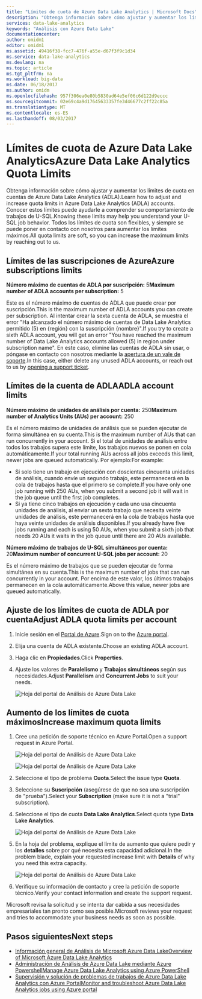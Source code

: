 ```yaml
---
title: "Límites de cuota de Azure Data Lake Analytics | Microsoft Docs"
description: "Obtenga información sobre cómo ajustar y aumentar los límites de cuota en cuentas de Azure Data Lake Analytics (ADLA)."
services: data-lake-analytics
keywords: "Análisis con Azure Data Lake"
documentationcenter: 
author: omidm1
editor: omidm1
ms.assetid: 49416f38-fcc7-476f-a55e-d67f3f9c1d34
ms.service: data-lake-analytics
ms.devlang: na
ms.topic: article
ms.tgt_pltfrm: na
ms.workload: big-data
ms.date: 06/18/2017
ms.author: omidm
ms.openlocfilehash: 957f306ea0e80b5830ad64e5ef06c6d122d9eccc
ms.sourcegitcommit: 02e69c4a9d17645633357fe3d46677c2ff22c85a
ms.translationtype: MT
ms.contentlocale: es-ES
ms.lasthandoff: 08/03/2017
---
```

# <a name="azure-data-lake-analytics-quota-limits"></a><span data-ttu-id="b46e5-104">Límites de cuota de Azure Data Lake Analytics</span><span class="sxs-lookup"><span data-stu-id="b46e5-104">Azure Data Lake Analytics Quota Limits</span></span>

<span data-ttu-id="b46e5-105">Obtenga información sobre cómo ajustar y aumentar los límites de cuota en cuentas de Azure Data Lake Analytics (ADLA).</span><span class="sxs-lookup"><span data-stu-id="b46e5-105">Learn how to adjust and increase quota limits in Azure Data Lake Analytics (ADLA) accounts.</span></span> <span data-ttu-id="b46e5-106">Conocer estos límites puede ayudarle a comprender su comportamiento de trabajos de U-SQL.</span><span class="sxs-lookup"><span data-stu-id="b46e5-106">Knowing these limits may help you understand your U-SQL job behavior.</span></span> <span data-ttu-id="b46e5-107">Todos los límites de cuota son flexibles, y siempre se puede poner en contacto con nosotros para aumentar los límites máximos.</span><span class="sxs-lookup"><span data-stu-id="b46e5-107">All quota limits are soft, so you can increase the maximum limits by reaching out to us.</span></span>

## <a name="azure-subscriptions-limits"></a><span data-ttu-id="b46e5-108">Límites de las suscripciones de Azure</span><span class="sxs-lookup"><span data-stu-id="b46e5-108">Azure subscriptions limits</span></span>

<span data-ttu-id="b46e5-109">**Número máximo de cuentas de ADLA por suscripción:** 5</span><span class="sxs-lookup"><span data-stu-id="b46e5-109">**Maximum number of ADLA accounts per subscription:**  5</span></span>

 <span data-ttu-id="b46e5-110">Este es el número máximo de cuentas de ADLA que puede crear por suscripción.</span><span class="sxs-lookup"><span data-stu-id="b46e5-110">This is the maximum number of ADLA accounts you can create per subscription.</span></span> <span data-ttu-id="b46e5-111">Al intentar crear la sexta cuenta de ADLA, se muestra el error "Ha alcanzado el número máximo de cuentas de Data Lake Analytics permitido (5) en {región} con la suscripción {nombre}".</span><span class="sxs-lookup"><span data-stu-id="b46e5-111">If you try to create a sixth ADLA account, you will get an error "You have reached the maximum number of Data Lake Analytics accounts allowed (5) in region under subscription name".</span></span> <span data-ttu-id="b46e5-112">En este caso, elimine las cuentas de ADLA sin usar, o póngase en contacto con nosotros mediante la [apertura de un vale de soporte](#increase-maximum-quota-limits).</span><span class="sxs-lookup"><span data-stu-id="b46e5-112">In this case, either delete any unused ADLA accounts, or reach out to us by [opening a support ticket](#increase-maximum-quota-limits).</span></span>

## <a name="adla-account-limits"></a><span data-ttu-id="b46e5-113">Límites de la cuenta de ADLA</span><span class="sxs-lookup"><span data-stu-id="b46e5-113">ADLA account limits</span></span>

<span data-ttu-id="b46e5-114">**Número máximo de unidades de análisis por cuenta:** 250</span><span class="sxs-lookup"><span data-stu-id="b46e5-114">**Maximum number of Analytics Units (AUs) per account:** 250</span></span>

<span data-ttu-id="b46e5-115">Es el número máximo de unidades de análisis que se pueden ejecutar de forma simultánea en su cuenta.</span><span class="sxs-lookup"><span data-stu-id="b46e5-115">This is the maximum number of AUs that can run concurrently in your account.</span></span> <span data-ttu-id="b46e5-116">Si el total de unidades de análisis entre todos los trabajos supera este límite, los trabajos nuevos se ponen en cola automáticamente.</span><span class="sxs-lookup"><span data-stu-id="b46e5-116">If your total running AUs across all jobs exceeds this limit, newer jobs are queued automatically.</span></span> <span data-ttu-id="b46e5-117">Por ejemplo:</span><span class="sxs-lookup"><span data-stu-id="b46e5-117">For example:</span></span>

* <span data-ttu-id="b46e5-118">Si solo tiene un trabajo en ejecución con doscientas cincuenta unidades de análisis, cuando envíe un segundo trabajo, este permanecerá en la cola de trabajos hasta que el primero se complete.</span><span class="sxs-lookup"><span data-stu-id="b46e5-118">If you have only one job running with 250 AUs, when you submit a second job it will wait in the job queue until the first job completes.</span></span>
* <span data-ttu-id="b46e5-119">Si ya tiene cinco trabajos en ejecución y cada uno usa cincuenta unidades de análisis, al enviar un sexto trabajo que necesita veinte unidades de análisis, este permanecerá en la cola de trabajos hasta que haya veinte unidades de análisis disponibles.</span><span class="sxs-lookup"><span data-stu-id="b46e5-119">If you already have five jobs running and each is using 50 AUs, when you submit a sixth job that needs 20 AUs it waits in the job queue until there are 20 AUs available.</span></span>

<span data-ttu-id="b46e5-120">**Número máximo de trabajos de U-SQL simultáneos por cuenta:** 20</span><span class="sxs-lookup"><span data-stu-id="b46e5-120">**Maximum number of concurrent U-SQL jobs per account:** 20</span></span>

<span data-ttu-id="b46e5-121">Es el número máximo de trabajos que se pueden ejecutar de forma simultánea en su cuenta.</span><span class="sxs-lookup"><span data-stu-id="b46e5-121">This is the maximum number of jobs that can run concurrently in your account.</span></span> <span data-ttu-id="b46e5-122">Por encima de este valor, los últimos trabajos permanecen en la cola automáticamente.</span><span class="sxs-lookup"><span data-stu-id="b46e5-122">Above this value, newer jobs are queued automatically.</span></span>

## <a name="adjust-adla-quota-limits-per-account"></a><span data-ttu-id="b46e5-123">Ajuste de los límites de cuota de ADLA por cuenta</span><span class="sxs-lookup"><span data-stu-id="b46e5-123">Adjust ADLA quota limits per account</span></span>

1. <span data-ttu-id="b46e5-124">Inicie sesión en el [Portal de Azure](https://portal.azure.com).</span><span class="sxs-lookup"><span data-stu-id="b46e5-124">Sign on to the [Azure portal](https://portal.azure.com).</span></span>
2. <span data-ttu-id="b46e5-125">Elija una cuenta de ADLA existente.</span><span class="sxs-lookup"><span data-stu-id="b46e5-125">Choose an existing ADLA account.</span></span>
3. <span data-ttu-id="b46e5-126">Haga clic en **Propiedades**.</span><span class="sxs-lookup"><span data-stu-id="b46e5-126">Click **Properties**.</span></span>
4. <span data-ttu-id="b46e5-127">Ajuste los valores de **Paralelismo** y **Trabajos simultáneos** según sus necesidades.</span><span class="sxs-lookup"><span data-stu-id="b46e5-127">Adjust **Parallelism** and **Concurrent Jobs** to suit your needs.</span></span>

    ![Hoja del portal de Análisis de Azure Data Lake](./media/data-lake-analytics-quota-limits/data-lake-analytics-quota-properties.png)

## <a name="increase-maximum-quota-limits"></a><span data-ttu-id="b46e5-129">Aumento de los límites de cuota máximos</span><span class="sxs-lookup"><span data-stu-id="b46e5-129">Increase maximum quota limits</span></span>

1. <span data-ttu-id="b46e5-130">Cree una petición de soporte técnico en Azure Portal.</span><span class="sxs-lookup"><span data-stu-id="b46e5-130">Open a support request in Azure Portal.</span></span>

    ![Hoja del portal de Análisis de Azure Data Lake](./media/data-lake-analytics-quota-limits/data-lake-analytics-quota-help-support.png)

    ![Hoja del portal de Análisis de Azure Data Lake](./media/data-lake-analytics-quota-limits/data-lake-analytics-quota-support-request.png)
2. <span data-ttu-id="b46e5-133">Seleccione el tipo de problema **Cuota**.</span><span class="sxs-lookup"><span data-stu-id="b46e5-133">Select the issue type **Quota**.</span></span>
3. <span data-ttu-id="b46e5-134">Seleccione su **Suscripción** (asegúrese de que no sea una suscripción de "prueba").</span><span class="sxs-lookup"><span data-stu-id="b46e5-134">Select your **Subscription** (make sure it is not a "trial" subscription).</span></span>
4. <span data-ttu-id="b46e5-135">Seleccione el tipo de cuota **Data Lake Analytics**.</span><span class="sxs-lookup"><span data-stu-id="b46e5-135">Select quota type **Data Lake Analytics**.</span></span>

    ![Hoja del portal de Análisis de Azure Data Lake](./media/data-lake-analytics-quota-limits/data-lake-analytics-quota-support-request-basics.png)

5. <span data-ttu-id="b46e5-137">En la hoja del problema, explique el límite de aumento que quiere pedir y los **detalles** sobre por qué necesita esta capacidad adicional.</span><span class="sxs-lookup"><span data-stu-id="b46e5-137">In the problem blade, explain your requested increase limit with **Details** of why you need this extra capacity.</span></span>

    ![Hoja del portal de Análisis de Azure Data Lake](./media/data-lake-analytics-quota-limits/data-lake-analytics-quota-support-request-details.png)

6. <span data-ttu-id="b46e5-139">Verifique su información de contacto y cree la petición de soporte técnico.</span><span class="sxs-lookup"><span data-stu-id="b46e5-139">Verify your contact information and create the support request.</span></span>

<span data-ttu-id="b46e5-140">Microsoft revisa la solicitud y se intenta dar cabida a sus necesidades empresariales tan pronto como sea posible.</span><span class="sxs-lookup"><span data-stu-id="b46e5-140">Microsoft reviews your request and tries to accommodate your business needs as soon as possible.</span></span>

## <a name="next-steps"></a><span data-ttu-id="b46e5-141">Pasos siguientes</span><span class="sxs-lookup"><span data-stu-id="b46e5-141">Next steps</span></span>

* [<span data-ttu-id="b46e5-142">Información general de Análisis de Microsoft Azure Data Lake</span><span class="sxs-lookup"><span data-stu-id="b46e5-142">Overview of Microsoft Azure Data Lake Analytics</span></span>](data-lake-analytics-overview.md)
* [<span data-ttu-id="b46e5-143">Administración de Análisis de Azure Data Lake mediante Azure Powershell</span><span class="sxs-lookup"><span data-stu-id="b46e5-143">Manage Azure Data Lake Analytics using Azure PowerShell</span></span>](data-lake-analytics-manage-use-powershell.md)
* [<span data-ttu-id="b46e5-144">Supervisión y solución de problemas de trabajos de Azure Data Lake Analytics con Azure Portal</span><span class="sxs-lookup"><span data-stu-id="b46e5-144">Monitor and troubleshoot Azure Data Lake Analytics jobs using Azure portal</span></span>](data-lake-analytics-monitor-and-troubleshoot-jobs-tutorial.md)

